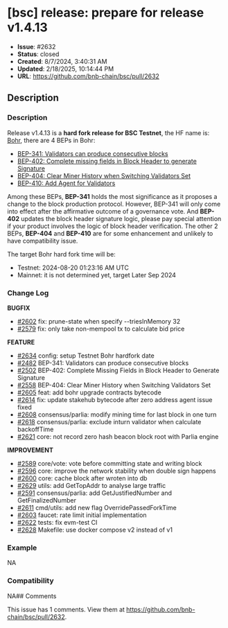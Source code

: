 # [bsc] release: prepare for release v1.4.13

- **Issue**: #2632
- **Status**: closed
- **Created**: 8/7/2024, 3:40:31 AM
- **Updated**: 2/18/2025, 10:14:44 PM
- **URL**: https://github.com/bnb-chain/bsc/pull/2632

## Description

### Description
Release v1.4.13 is a **hard fork release for BSC Testnet**, the HF name is: [Bohr](https://forum.bnbchain.org/t/bnb-chain-roadmap-mainnet/936#h-5bohr-wip-26), there are 4 BEPs in Bohr:
- [BEP-341: Validators can produce consecutive blocks](https://github.com/bnb-chain/BEPs/blob/master/BEPs/BEP-341.md)
- [BEP-402: Complete missing fields in Block Header to generate Signature](https://github.com/bnb-chain/BEPs/blob/master/BEPs/BEP-402.md)
- [BEP-404: Clear Miner History when Switching Validators Set](https://github.com/bnb-chain/BEPs/blob/master/BEPs/BEP-404.md)
- [BEP-410: Add Agent for Validators](https://github.com/bnb-chain/BEPs/pull/410)

Among these BEPs, **BEP-341** holds the most significance as it proposes a change to the block production protocol. However, BEP-341 will only come into effect after the affirmative outcome of a governance vote.
And **BEP-402** updates the block header signature logic, please pay special attention if your product involves the logic of block header verification.
The other 2 BEPs, **BEP-404** and **BEP-410** are for some enhancement and unlikely to have compatibility issue.

The target Bohr hard fork time will be:
- Testnet: 2024-08-20 01:23:16 AM UTC
- Mainnet: it is not determined yet, target Later Sep 2024

### Change Log

**BUGFIX**
* [\#2602](https://github.com/bnb-chain/bsc/pull/2602) fix: prune-state when specify --triesInMemory 32
* [\#2579](https://github.com/bnb-chain/bsc/pull/00025790) fix: only take non-mempool tx to calculate bid price

**FEATURE**
* [\#2634](https://github.com/bnb-chain/bsc/pull/2634) config: setup Testnet Bohr hardfork date
* [\#2482](https://github.com/bnb-chain/bsc/pull/2482) BEP-341: Validators can produce consecutive blocks
* [\#2502](https://github.com/bnb-chain/bsc/pull/2502) BEP-402: Complete Missing Fields in Block Header to Generate Signature
* [\#2558](https://github.com/bnb-chain/bsc/pull/2558) BEP-404: Clear Miner History when Switching Validators Set
* [\#2605](https://github.com/bnb-chain/bsc/pull/2605) feat: add bohr upgrade contracts bytecode
* [\#2614](https://github.com/bnb-chain/bsc/pull/2614) fix: update stakehub bytecode after zero address agent issue fixed
* [\#2608](https://github.com/bnb-chain/bsc/pull/2608) consensus/parlia: modify mining time for last block in one turn
* [\#2618](https://github.com/bnb-chain/bsc/pull/2618) consensus/parlia: exclude inturn validator when calculate backoffTime
* [\#2621](https://github.com/bnb-chain/bsc/pull/2621) core: not record zero hash beacon block root with Parlia engine

**IMPROVEMENT**
* [\#2589](https://github.com/bnb-chain/bsc/pull/2589) core/vote: vote before committing state and writing block
* [\#2596](https://github.com/bnb-chain/bsc/pull/2596) core: improve the network stability when double sign happens
* [\#2600](https://github.com/bnb-chain/bsc/pull/2600) core: cache block after wroten into db
* [\#2629](https://github.com/bnb-chain/bsc/pull/2629) utils: add GetTopAddr to analyse large traffic
* [\#2591](https://github.com/bnb-chain/bsc/pull/2591) consensus/parlia: add GetJustifiedNumber and GetFinalizedNumber
* [\#2611](https://github.com/bnb-chain/bsc/pull/2611) cmd/utils: add new flag OverridePassedForkTime
* [\#2603](https://github.com/bnb-chain/bsc/pull/2603) faucet: rate limit initial implementation
* [\#2622](https://github.com/bnb-chain/bsc/pull/2622) tests: fix evm-test CI
* [\#2628](https://github.com/bnb-chain/bsc/pull/2628) Makefile: use docker compose v2 instead of v1

### Example
NA

### Compatibility
NA## Comments

This issue has 1 comments. View them at https://github.com/bnb-chain/bsc/pull/2632.

